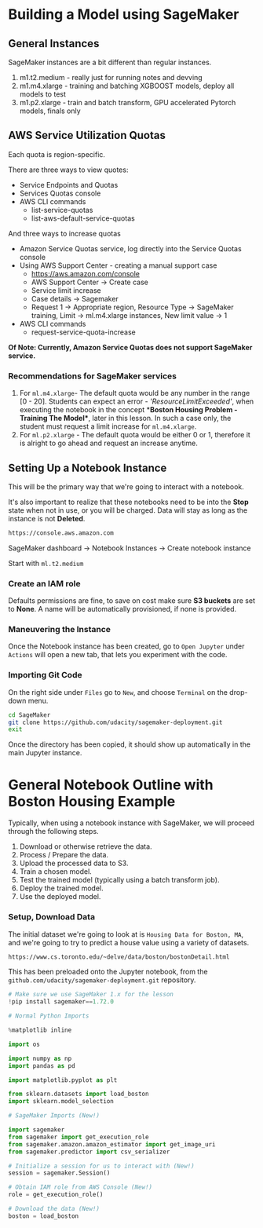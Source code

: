 # Building a Model using SageMaker

## General Instances

SageMaker instances are a bit different than regular instances.

1. m1.t2.medium - really just for running notes and devving
2. m1.m4.xlarge - training and batching XGBOOST models, deploy all models to test
3. m1.p2.xlarge - train and batch transform, GPU accelerated Pytorch models, finals only

## AWS Service Utilization Quotas

Each quota is region-specific.

There are three ways to view quotes:

* Service Endpoints and Quotas
* Services Quotas console
* AWS CLI commands
  * list-service-quotas
  * list-aws-default-service-quotas

And three ways to increase quotas

* Amazon Service Quotas service, log directly into the Service Quotas console
* Using AWS Support Center - creating a manual support case
  * https://aws.amazon.com/console
  * AWS Support Center → Create case
  * Service limit increase
  * Case details → Sagemaker
  * Request 1 → Appropriate region, Resource Type → SageMaker training, Limit → ml.m4.xlarge instances, New limit value → 1
* AWS CLI commands
  * request-service-quota-increase

**Of Note: Currently, Amazon Service Quotas does not support SageMaker service.**

### Recommendations for SageMaker services

1. For `ml.m4.xlarge`- The default quota would be any number in the range [0 - 20]. Students can expect an error - *'ResourceLimitExceeded'*, when executing the notebook in the concept ***Boston Housing Problem - Training The Model\***, later in this lesson. In such a case only, the student must request a limit increase for `ml.m4.xlarge`. 
2. For `ml.p2.xlarge` - The default quota would be either 0 or 1, therefore it is alright to go ahead and request an increase anytime.

## Setting Up a Notebook Instance

This will be the primary way that we're going to interact with a notebook.

It's also important to realize that these notebooks need to be into the **Stop** state when not in use, or you will be charged. Data will stay as long as the instance is not **Deleted**.

```bash
https://console.aws.amazon.com
```

SageMaker dashboard → Notebook Instances → Create notebook instance

Start with `ml.t2.medium`

### Create an IAM role

Defaults permissions are fine, to save on cost make sure **S3 buckets** are set to **None**. A name will be automatically provisioned, if none is provided.

### Maneuvering the Instance

Once the Notebook instance has been created, go to `Open Jupyter` under `Actions` will open a new tab, that lets you experiment with the code.

### Importing Git Code

On the right side under `Files` go to `New`, and choose `Terminal` on the drop-down menu.

```bash
cd SageMaker
git clone https://github.com/udacity/sagemaker-deployment.git
exit
```

Once the directory has been copied, it should show up automatically in the main Jupyter instance.

# General Notebook Outline with Boston Housing Example

Typically, when using a notebook instance with SageMaker, we will proceed through the following steps.

1. Download or otherwise retrieve the data.
2. Process / Prepare the data.
3. Upload the processed data to S3.
4. Train a chosen model.
5. Test the trained model (typically using a batch transform job).
6. Deploy the trained model.
7. Use the deployed model.

### Setup, Download Data

The initial dataset we're going to look at is `Housing Data for Boston, MA`, and we're going to try to predict a house value using a variety of datasets.

```bash
https://www.cs.toronto.edu/~delve/data/boston/bostonDetail.html
```

This has been preloaded onto the Jupyter notebook, from the `github.com/udacity/sagemaker-deployment.git` repository.

```python
# Make sure we use SageMaker 1.x for the lesson
!pip install sagemaker==1.72.0

# Normal Python Imports

%matplotlib inline

import os

import numpy as np
import pandas as pd

import matplotlib.pyplot as plt

from sklearn.datasets import load_boston
import sklearn.model_selection

# SageMaker Imports (New!)

import sagemaker
from sagemaker import get_execution_role
from sagemaker.amazon.amazon_estimator import get_image_uri
from sagemaker.predictor import csv_serializer

# Initialize a session for us to interact with (New!)
session = sagemaker.Session()

# Obtain IAM role from AWS Console (New!)
role = get_execution_role()

# Download the data (New!)
boston = load_boston
```